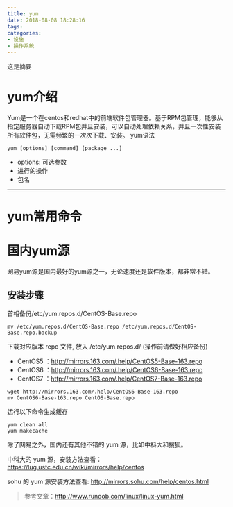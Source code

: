 ```yaml
---
title: yum
date: 2018-08-08 18:28:16
tags:
categories:
- 设施
- 操作系统
---
```

这是摘要

<!-- more -->

# yum介绍
Yum是一个在centos和redhat中的前端软件包管理器。基于RPM包管理，能够从指定服务器自动下载RPM包并且安装，可以自动处理依赖关系，并且一次性安装所有软件包，无需频繁的一次次下载、安装。
yum语法
```
yum [options] [command] [package ...]
```
* options: 可选参数
* 进行的操作
* 包名
---
# yum常用命令
# 国内yum源
网易yum源是国内最好的yum源之一，无论速度还是软件版本，都非常不错。
## 安装步骤
首相备份/etc/yum.repos.d/CentOS-Base.repo
```
mv /etc/yum.repos.d/CentOS-Base.repo /etc/yum.repos.d/CentOS-Base.repo.backup
```
下载对应版本 repo 文件, 放入 /etc/yum.repos.d/ (操作前请做好相应备份)
* CentOS5 ：http://mirrors.163.com/.help/CentOS5-Base-163.repo
* CentOS6 ：http://mirrors.163.com/.help/CentOS6-Base-163.repo
* CentOS7 ：http://mirrors.163.com/.help/CentOS7-Base-163.repo

```
wget http://mirrors.163.com/.help/CentOS6-Base-163.repo
mv CentOS6-Base-163.repo CentOS-Base.repo
```
运行以下命令生成缓存
```
yum clean all
yum makecache
```
除了网易之外，国内还有其他不错的 yum 源，比如中科大和搜狐。

中科大的 yum 源，安装方法查看：https://lug.ustc.edu.cn/wiki/mirrors/help/centos

sohu 的 yum 源安装方法查看: http://mirrors.sohu.com/help/centos.html


>参考文章：http://www.runoob.com/linux/linux-yum.html